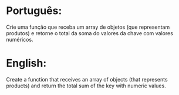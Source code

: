 # Português:

Crie uma função que receba um array de objetos (que representam produtos) e retorne o total da soma do valores da chave com valores numéricos. 

# English:

Create a function that receives an array of objects (that represents products) and return the total sum of the key with numeric values.

